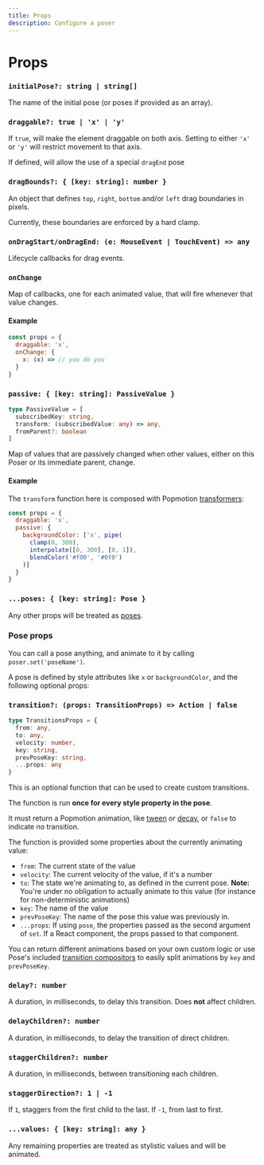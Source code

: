 ```yaml
---
title: Props
description: Configure a poser
---
```


# Props

### `initialPose?: string | string[]`

The name of the initial pose (or poses if provided as an array).

### `draggable?: true | 'x' | 'y'`

If `true`, will make the element draggable on both axis. Setting to either `'x'` or `'y'` will restrict movement to that axis.

If defined, will allow the use of a special `dragEnd` pose

### `dragBounds?: { [key: string]: number }`

An object that defines `top`, `right`, `bottom` and/or `left` drag boundaries in pixels.

Currently, these boundaries are enforced by a hard clamp.

### `onDragStart/onDragEnd: (e: MouseEvent | TouchEvent) => any`

Lifecycle callbacks for drag events.

### `onChange`

Map of callbacks, one for each animated value, that will fire whenever that value changes.

#### Example

```javascript
const props = {
  draggable: 'x',
  onChange: {
    x: (x) => // you do you 
  }
}
```

### `passive: { [key: string]: PassiveValue }`

```typescript
type PassiveValue = [
  subscribedKey: string,
  transform: (subscribedValue: any) => any,
  fromParent?: boolean
]
```

Map of values that are passively changed when other values, either on this Poser or its immediate parent, change.

#### Example

The `transform` function here is composed with Popmotion [transformers](/api/transformers):

```javascript
const props = {
  draggable: 'x',
  passive: {
    backgroundColor: ['x', pipe(
      clamp(0, 300),
      interpolate([0, 300], [0, 1]),
      blendColor('#f00', '#0f0')
    )]
  }
}
```

### `...poses: { [key: string]: Pose }`

Any other props will be treated as [poses](#pose-props).

### Pose props

You can call a pose anything, and animate to it by calling `poser.set('poseName')`.

A pose is defined by style attributes like `x` or `backgroundColor`, and the following optional props:

### `transition?: (props: TransitionProps) => Action | false`

```typescript
type TransitionsProps = {
  from: any,
  to: any,
  velocity: number,
  key: string,
  prevPoseKey: string,
  ...props: any
}
```

This is an optional function that can be used to create custom transitions.

The function is run **once for every style property in the pose**.

It must return a Popmotion animation, like [tween](/api/tween) or [decay](/api/decay), or `false` to indicate no transition.

The function is provided some properties about the currently animating value:

- `from`: The current state of the value
- `velocity`: The current velocity of the value, if it's a number
- `to`: The state we're animating to, as defined in the current pose. **Note:** You're under no obligation to actually animate to this value (for instance for non-deterministic animations)
- `key`: The name of the value
- `prevPoseKey`: The name of the pose this value was previously in.
- `...props`: If using `pose`, the properties passed as the second argument of `set`. If a React component, the props passed to that component.

You can return different animations based on your own custom logic or use Pose's included [transition compositors](/pose/api/transition-compositors) to easily split animations by `key` and `prevPoseKey`.

### `delay?: number`

A duration, in milliseconds, to delay this transition. Does **not** affect children.

### `delayChildren?: number`

A duration, in milliseconds, to delay the transition of direct children.

### `staggerChildren?: number`

A duration, in milliseconds, between transitioning each children.

### `staggerDirection?: 1 | -1`

If `1`, staggers from the first child to the last. If `-1`, from last to first.

### `...values: { [key: string]: any }`

Any remaining properties are treated as stylistic values and will be animated.